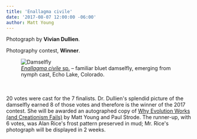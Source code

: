 ```yaml
---
title: 'Enallagma civile'
date: '2017-08-07 12:00:00 -06:00'
author: Matt Young
---
```

Photograph by **Vivian Dullien**.

Photography contest, **Winner**.
<figure>
<img src="{{ site.baseurl }}/uploads/2017/DullienV_Enallagma_civile.jpg" alt="Damselfly"/>
<figcaption>
<a href="https://projectwildamerica.org/tag/familiar-bluet"><i>Enallagma civile</i> sp.</a> &ndash; familiar bluet damselfly, emerging from nymph cast, Echo Lake, Colorado. 
</figcaption>
</figure>
<br/><br/>
20 votes were cast for the 7 finalists. Dr. Dullien's splendid picture of the damselfly earned 8 of those votes and therefore is the winner of the 2017 contest. She will be awarded an autographed copy of <a href="https://www.amazon.com/Why-Evolution-Works-Creationism-Fails/dp/0813545501">Why Evolution Works (and Creationism Fails)</a> by Matt Young and Paul Strode. The runner-up, with 6 votes, was Alan Rice's frost pattern preserved in mud; Mr. Rice's photograph will be displayed in 2 weeks.






